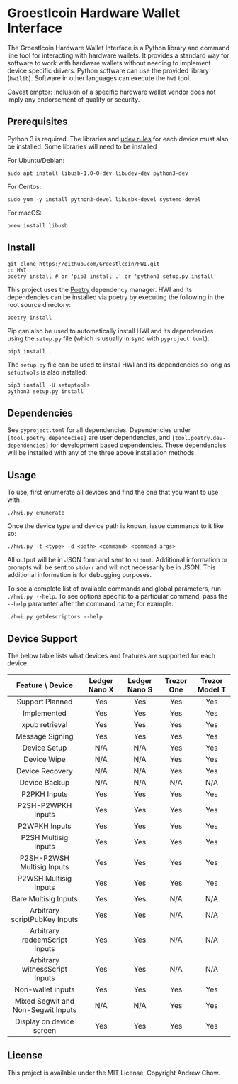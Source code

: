# Groestlcoin Hardware Wallet Interface

The Groestlcoin Hardware Wallet Interface is a Python library and command line tool for interacting with hardware wallets.
It provides a standard way for software to work with hardware wallets without needing to implement device specific drivers.
Python software can use the provided library (`hwilib`). Software in other languages can execute the `hwi` tool.

Caveat emptor: Inclusion of a specific hardware wallet vendor does not imply any endorsement of quality or security.

## Prerequisites

Python 3 is required. The libraries and [udev rules](hwilib/udev/README.md) for each device must also be installed. Some libraries will need to be installed

For Ubuntu/Debian:
```
sudo apt install libusb-1.0-0-dev libudev-dev python3-dev
```

For Centos:
```
sudo yum -y install python3-devel libusbx-devel systemd-devel
```

For macOS:
```
brew install libusb
```

## Install

```
git clone https://github.com/Groestlcoin/HWI.git
cd HWI
poetry install # or 'pip3 install .' or 'python3 setup.py install'
```

This project uses the [Poetry](https://github.com/sdispater/poetry) dependency manager. HWI and its dependencies can be installed via poetry by executing the following in the root source directory:

```
poetry install
```

Pip can also be used to automatically install HWI and its dependencies using the `setup.py` file (which is usually in sync with `pyproject.toml`):

```
pip3 install .
```

The `setup.py` file can be used to install HWI and its dependencies so long as `setuptools` is also installed:

```
pip3 install -U setuptools
python3 setup.py install
```

## Dependencies

See `pyproject.toml` for all dependencies. Dependencies under `[tool.poetry.dependecies]` are user dependencies, and `[tool.poetry.dev-dependencies]` for development based dependencies. These dependencies will be installed with any of the three above installation methods.

## Usage

To use, first enumerate all devices and find the one that you want to use with

```
./hwi.py enumerate
```

Once the device type and device path is known, issue commands to it like so:

```
./hwi.py -t <type> -d <path> <command> <command args>
```

All output will be in JSON form and sent to `stdout`.
Additional information or prompts will be sent to `stderr` and will not necessarily be in JSON.
This additional information is for debugging purposes.

To see a complete list of available commands and global parameters, run
`./hwi.py --help`.  To see options specific to a particular command,
pass the `--help` parameter after the command name; for example:

```
./hwi.py getdescriptors --help
```

## Device Support

The below table lists what devices and features are supported for each device.

| Feature \ Device | Ledger Nano X | Ledger Nano S | Trezor One | Trezor Model T |
|:---:|:---:|:---:|:---:|:---:|
| Support Planned | Yes | Yes | Yes | Yes |
| Implemented | Yes | Yes | Yes | Yes |
| xpub retrieval | Yes | Yes | Yes | Yes |
| Message Signing | Yes | Yes | Yes | Yes |
| Device Setup | N/A | N/A | Yes | Yes |
| Device Wipe | N/A | N/A | Yes | Yes |
| Device Recovery | N/A | N/A | Yes | Yes |
| Device Backup | N/A | N/A | N/A | N/A |
| P2PKH Inputs | Yes | Yes | Yes | Yes |
| P2SH-P2WPKH Inputs | Yes | Yes | Yes | Yes |
| P2WPKH Inputs | Yes | Yes | Yes | Yes |
| P2SH Multisig Inputs | Yes | Yes | Yes | Yes |
| P2SH-P2WSH Multisig Inputs | Yes | Yes | Yes | Yes |
| P2WSH Multisig Inputs | Yes | Yes | Yes | Yes |
| Bare Multisig Inputs | Yes | Yes | N/A | N/A |
| Arbitrary scriptPubKey Inputs | Yes | Yes | N/A | N/A |
| Arbitrary redeemScript Inputs | Yes | Yes | N/A | N/A |
| Arbitrary witnessScript Inputs | Yes | Yes | N/A | N/A |
| Non-wallet inputs | Yes | Yes | Yes | Yes |
| Mixed Segwit and Non-Segwit Inputs | N/A | N/A | Yes | Yes |
| Display on device screen | Yes | Yes | Yes | Yes |

## License

This project is available under the MIT License, Copyright Andrew Chow.
